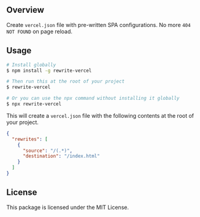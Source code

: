 ## Overview
Create `vercel.json` file with pre-written SPA configurations. No more `404 NOT FOUND` on page reload.

## Usage
```bash
# Install globally
$ npm install -g rewrite-vercel

# Then run this at the root of your project
$ rewrite-vercel
```

```bash
# Or you can use the npx command without installing it globally
$ npx rewrite-vercel
```

This will create a `vercel.json` file with the following contents at the root of your project.

```json
{
  "rewrites": [
    {
      "source": "/(.*)",
      "destination": "/index.html"
    }
  ]
}
```

## License
This package is licensed under the MIT License.
